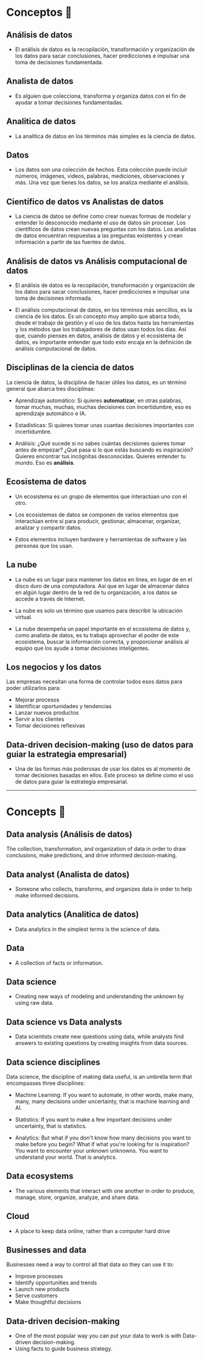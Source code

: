 # Conceptos 💬

## Análisis de datos

- El análisis de datos es la recopilación, transformación y organización de los datos para sacar conclusiones, hacer predicciones e impulsar una toma de decisiones fundamentada. 

## Analista de datos

- Es alguien que colecciona, transforma y organiza datos con el fin de ayudar a tomar decisiones fundamentadas. 

## Analitica de datos

- La analítica de datos en los términos más simples es la ciencia de datos.

## Datos  

- Los datos son una colección de hechos. Esta colección puede incluir números, imágenes, videos, palabras, mediciones, observaciones y más. Una vez que tienes los datos, se los analiza mediante el análisis.
  
## Científico de datos vs Analistas de datos

- La ciencia de datos se define como crear nuevas formas de modelar y entender lo desconocido mediante el uso de datos sin procesar. Los científicos de datos crean nuevas preguntas con los datos. Los analistas de datos encuentran respuestas a las preguntas existentes y crean información a partir de las fuentes de datos.

## Análisis de datos vs Análisis computacional de datos

- El análisis de datos es la recopilación, transformación y organización de los datos para sacar conclusiones, hacer predicciones e impulsar una toma de decisiones informada.

- El análisis computacional de datos, en los términos más sencillos, es la ciencia de los datos. Es un concepto muy amplio que abarca todo, desde el trabajo de gestión y el uso de los datos hasta las herramientas y los métodos que los trabajadores de datos usan todos los días. Así que, cuando pienses en datos, análisis de datos y el ecosistema de datos, es importante entender que todo esto encaja en la definición de análisis computacional de datos. 

## Disciplinas de la ciencia de datos

La ciencia de datos, la disciplina de hacer útiles los datos, es un término general que abarca tres disciplinas: 

- Aprendizaje automático: Si quieres **automatizar**, en otras palabras, tomar muchas, muchas, muchas decisiones con incertidumbre, eso es aprendizaje automático e IA.
  
- Estadísticas: Si quieres tomar unas cuantas decisiones importantes con incertidumbre.

- Análisis: ¿Qué sucede si no sabes cuántas decisiones quieres tomar antes de empezar? ¿Qué pasa si lo que estás buscando es inspiración? Quieres encontrar tus incógnitas desconocidas. Quieres entender tu mundo. Eso es **análisis**.

## Ecosistema de datos

- Un ecosistema es un grupo de elementos que interactúan uno con el otro.

- Los ecosistemas de datos se componen de varios elementos que interactúan entre sí para producir, gestionar, almacenar, organizar, analizar y compartir datos.

- Estos elementos incluyen hardware y herramientas de software y las personas que los usan.

## La nube 

- La nube es un lugar para mantener los datos en línea, en lugar de en el disco duro de una computadora. Así que en lugar de almacenar datos en algún lugar dentro de la red de tu organización, a los datos se accede a través de Internet.

- La nube es solo un término que usamos para describir la ubicación virtual.

- La nube desempeña un papel importante en el ecosistema de datos y, como analista de datos, es tu trabajo aprovechar el poder de este ecosistema, buscar la información correcta, y proporcionar análisis al equipo que los ayude a tomar decisiones inteligentes. 

## Los negocios y los datos

Las empresas necesitan una forma de controlar todos esos datos para poder utilizarlos para:

- Mejorar procesos
- Identificar oportunidades y tendencias
- Lanzar nuevos productos
- Servir a los clientes 
- Tomar decisiones reflexivas

## Data-driven decision-making (uso de datos para guiar la estrategia empresarial)

-  Una de las formas más poderosas de usar los datos es al momento de tomar decisiones basadas en ellos. Este proceso se define como el uso de datos
para guiar la estrategia empresarial.




---

# Concepts 💬

## Data analysis (Análisis de datos)

The collection, transformation, and organization of data in order to draw conclusions, make predictions, and drive informed decision-making.

## Data analyst (Analista de datos)

- Someone who collects, transforms, and organizes data in order to help make informed decisions.

## Data analytics (Analitica de datos)

- Data analytics in the simplest terms is the science of data. 

## Data 

- A collection of facts or information.

## Data science

- Creating new ways of modeling and understanding the unknown by using raw data. 

## Data science vs Data analysts

- Data scientists create new questions using data, while analysts find answers to existing questions by creating insights from data sources.

## Data science disciplines

Data science, the discipline of making data useful, is an umbrella term that encompasses three disciplines:

- Machine Learning: If you want to automate, in other words, make many, many, many decisions under uncertainty, that is machine learning and AI.
  
- Statistics: If you want to make a few important decisions under uncertainty, that is statistics.

- Analytics: But what if you don't know how many decisions you want to make before you begin? What if what you're looking for is inspiration? You want to encounter your unknown unknowns. You want to understand your world. That is analytics.

## Data ecosystems

- The various elements that interact with one another in order to produce, manage, store, organize, analyze, and share data.

## Cloud

- A place to keep data online, rather than a computer hard drive

## Businesses and data

Businesses need a way to control all that data so they can use it to:

- Improve processes
- Identify opportunities and trends
- Launch new products
- Serve customers
- Make thoughtful decisions

## Data-driven decision-making 

- One of the most popular way you can put your data to work is with Data-driven decision-making.
- Using facts to guide business strategy.
